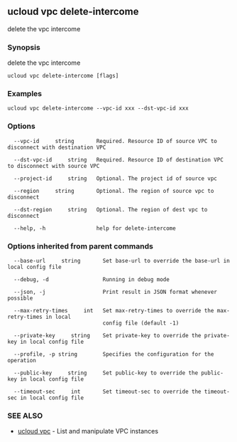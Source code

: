 ## ucloud vpc delete-intercome

delete the vpc intercome

### Synopsis

delete the vpc intercome

```
ucloud vpc delete-intercome [flags]
```

### Examples

```
ucloud vpc delete-intercome --vpc-id xxx --dst-vpc-id xxx
```

### Options

```
  --vpc-id     string       Required. Resource ID of source VPC to disconnect with destination VPC 

  --dst-vpc-id     string   Required. Resource ID of destination VPC to disconnect with source VPC 

  --project-id     string   Optional. The project id of source vpc 

  --region     string       Optional. The region of source vpc to disconnect 

  --dst-region     string   Optional. The region of dest vpc to disconnect 

  --help, -h                help for delete-intercome 

```

### Options inherited from parent commands

```
  --base-url     string       Set base-url to override the base-url in local config file 

  --debug, -d                 Running in debug mode 

  --json, -j                  Print result in JSON format whenever possible 

  --max-retry-times     int   Set max-retry-times to override the max-retry-times in local
                              config file (default -1) 

  --private-key     string    Set private-key to override the private-key in local config file 

  --profile, -p string        Specifies the configuration for the operation 

  --public-key     string     Set public-key to override the public-key in local config file 

  --timeout-sec     int       Set timeout-sec to override the timeout-sec in local config file 

```

### SEE ALSO

* [ucloud vpc](developer/cli/cmd/ucloud/vpc)	 - List and manipulate VPC instances

